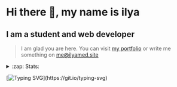 # Hi there 👋, my name is ilya
## I am a student and web developer
<!-- ![I am a student and web developer](https://i.pinimg.com/originals/b9/ba/44/b9ba446cca2bb06ff1a8d49fd46581ed.jpg) -->

>I am glad you are here. You can visit [my portfolio](https://ilyamed.site/) or write me something on me@ilyamed.site 

<!-- - 🔭 I’m currently working on some pet projects
- 🤔 I’m looking for help with design...
- 🥅 2022 Goals: Find a job
- 💬 Ask me about my favourite movies 
 -->
 
<details>
  <summary>:zap: Stats:</summary>
<p><!-- https://github.com/anmol098/waka-readme-stats -->
  
![Profile Views](https://komarev.com/ghpvc/?username=Terro216&color=blueviolet)

<!--START_SECTION:waka-->
![Code Time](http://img.shields.io/badge/Code%20Time-0%20secs-blue)

**🐱 My GitHub Data** 

> 🏆 471 Contributions in the Year 2022
 > 
> 📦 128.5 kB Used in GitHub's Storage 
 > 
> 💼 Opted to Hire
 > 
> 📜 14 Public Repositories 
 > 
> 🔑 2 Private Repositories  
 > 
**I'm a Night 🦉** 

```text
🌞 Morning    31 commits     █░░░░░░░░░░░░░░░░░░░░░░░░   6.33% 
🌆 Daytime    85 commits     ████░░░░░░░░░░░░░░░░░░░░░   17.35% 
🌃 Evening    211 commits    ██████████░░░░░░░░░░░░░░░   43.06% 
🌙 Night      163 commits    ████████░░░░░░░░░░░░░░░░░   33.27%

```


📊 **This Week I Spent My Time On** 

```text
⌚︎ Time Zone: Europe/Moscow

💬 Programming Languages: 
JavaScript               13 hrs 49 mins      ████████████████████░░░░░   80.6% 
SCSS                     3 hrs 11 mins       ████░░░░░░░░░░░░░░░░░░░░░   18.6% 
JSON                     6 mins              ░░░░░░░░░░░░░░░░░░░░░░░░░   0.61% 
Other                    1 min               ░░░░░░░░░░░░░░░░░░░░░░░░░   0.13% 
Git                      0 secs              ░░░░░░░░░░░░░░░░░░░░░░░░░   0.06%

🔥 Editors: 
VS Code                  17 hrs 7 mins       █████████████████████████   100.0%

🐱‍💻 Projects: 
ITLab-Projects-Front     17 hrs 7 mins       █████████████████████████   100.0%

```


 Last Updated on 11/08/2022 18:49:44 UTC
<!--END_SECTION:waka-->
  
![GitHub stats](https://github-readme-stats.vercel.app/api?username=Terro216&show_icons=true&theme=darcula)  
</p>
</details>

[![Typing SVG](https://readme-typing-svg.herokuapp.com?color=%23204829&duration=7000&lines=Wake+up%2C+Neo...)](https://git.io/typing-svg)
